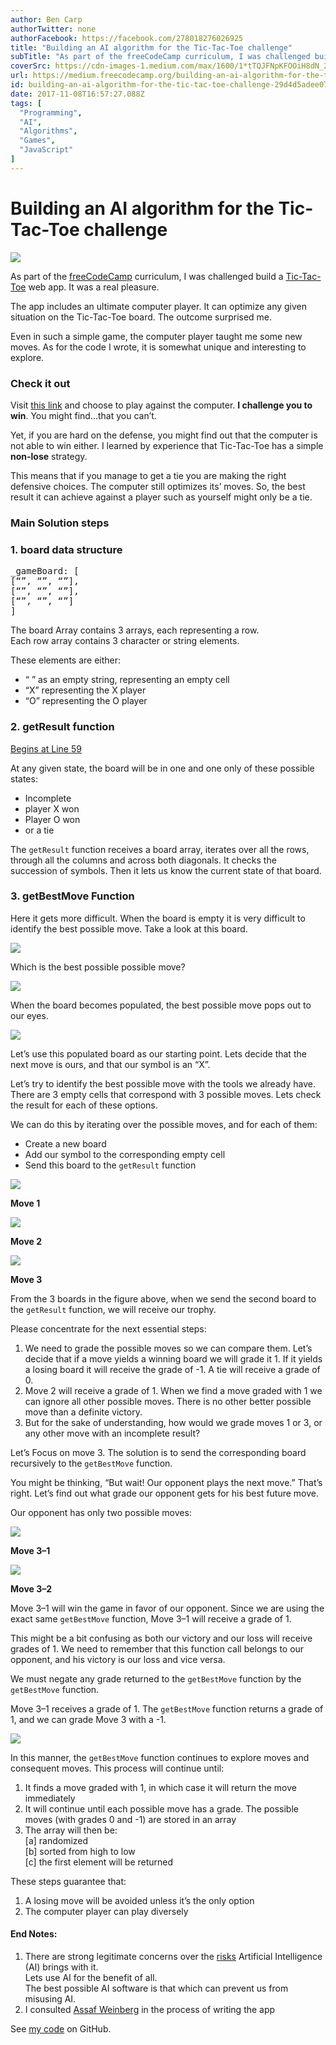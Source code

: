 ```yaml
---
author: Ben Carp
authorTwitter: none
authorFacebook: https://facebook.com/278018276026925
title: "Building an AI algorithm for the Tic-Tac-Toe challenge"
subTitle: "As part of the freeCodeCamp curriculum, I was challenged build a Tic-Tac-Toe web app. It was a real pleasure...."
coverSrc: https://cdn-images-1.medium.com/max/1600/1*tTQJFNpKFOOiH8dN_2tyEQ.png
url: https://medium.freecodecamp.org/building-an-ai-algorithm-for-the-tic-tac-toe-challenge-29d4d5adee07
id: building-an-ai-algorithm-for-the-tic-tac-toe-challenge-29d4d5adee07
date: 2017-11-08T16:57:27.088Z
tags: [
  "Programming",
  "AI",
  "Algorithms",
  "Games",
  "JavaScript"
]
---
```

# Building an AI algorithm for the Tic-Tac-Toe challenge



![](https://cdn-images-1.medium.com/max/1600/1*tTQJFNpKFOOiH8dN_2tyEQ.png)



As part of the [freeCodeCamp](https://www.freecodecamp.org/) curriculum, I was challenged build a [Tic-Tac-Toe](https://en.wikipedia.org/wiki/Tic-tac-toe) web app. It was a real pleasure.

The app includes an ultimate computer player. It can optimize any given situation on the Tic-Tac-Toe board. The outcome surprised me.

Even in such a simple game, the computer player taught me some new moves. As for the code I wrote, it is somewhat unique and interesting to explore.

### Check it out

Visit [this link](https://carpben.github.io/TicTacToe/) and choose to play against the computer. **I challenge you to win**. You might find…that you can’t.

Yet, if you are hard on the defense, you might find out that the computer is not able to win either. I learned by experience that Tic-Tac-Toe has a simple **non-lose** strategy.

This means that if you manage to get a tie you are making the right defensive choices. The computer still optimizes its’ moves. So, the best result it can achieve against a player such as yourself might only be a tie.

### Main Solution steps

### 1\. board data structure

<pre name="af68" id="af68" class="graf graf--pre graf-after--h3">_gameBoard: [  
[“”, “”, “”],  
[“”, “”, “”],  
[“”, “”, “”]  
]</pre>

The board Array contains 3 arrays, each representing a row.  
Each row array contains 3 character or string elements.

These elements are either:

*   “ ” as an empty string, representing an empty cell
*   “X” representing the X player
*   “O” representing the O player

### 2\. getResult function

[Begins at Line 59](https://github.com/carpben/TicTacToe/blob/ea8a67918f0ab97bca40e4383839e95695da803f/tictactoe.js#L59)

At any given state, the board will be in one and one only of these possible states:

*   Incomplete
*   player X won
*   Player O won
*   or a tie

The `getResult` function receives a board array, iterates over all the rows, through all the columns and across both diagonals. It checks the succession of symbols. Then it lets us know the current state of that board.

### 3\. getBestMove Function

Here it gets more difficult. When the board is empty it is very difficult to identify the best possible move. Take a look at this board.



![](https://cdn-images-1.medium.com/max/1600/0*Dsyde0AOjxdNDKcf.)



Which is the best possible possible move?



![](https://cdn-images-1.medium.com/max/1600/0*i4_4_Zj1k5vL6y-M.)



When the board becomes populated, the best possible move pops out to our eyes.



![](https://cdn-images-1.medium.com/max/1600/0*AhY-mhauWzJUci57.)



Let’s use this populated board as our starting point. Lets decide that the next move is ours, and that our symbol is an “X”.

Let’s try to identify the best possible move with the tools we already have. There are 3 empty cells that correspond with 3 possible moves. Lets check the result for each of these options.

We can do this by iterating over the possible moves, and for each of them:

*   Create a new board
*   Add our symbol to the corresponding empty cell
*   Send this board to the `getResult` function



![](https://cdn-images-1.medium.com/max/1600/0*icD9gAM1qcKbp2Co.)

**Move 1**





![](https://cdn-images-1.medium.com/max/1600/0*W5gAvB6HADWOxeaF.)

**Move 2**





![](https://cdn-images-1.medium.com/max/1600/0*zae3uSQUIuWlXFM6.)

**Move 3**



From the 3 boards in the figure above, when we send the second board to the `getResult` function, we will receive our trophy.

Please concentrate for the next essential steps:

1.  We need to grade the possible moves so we can compare them. Let’s decide that if a move yields a winning board we will grade it 1\. If it yields a losing board it will receive the grade of -1\. A tie will receive a grade of 0.
2.  Move 2 will receive a grade of 1\. When we find a move graded with 1 we can ignore all other possible moves. There is no other better possible move than a definite victory.
3.  But for the sake of understanding, how would we grade moves 1 or 3, or any other move with an incomplete result?

Let’s Focus on move 3\. The solution is to send the corresponding board recursively to the `getBestMove` function.

You might be thinking, “But wait! Our opponent plays the next move.” That’s right. Let’s find out what grade our opponent gets for his best future move.

Our opponent has only two possible moves:



![](https://cdn-images-1.medium.com/max/1600/0*WGMUS4167_ub3ev-.)

**Move 3–1**





![](https://cdn-images-1.medium.com/max/1600/0*bUNVZCA4P7FVxeY4.)

**Move 3–2**



Move 3–1 will win the game in favor of our opponent. Since we are using the exact same `getBestMove` function, Move 3–1 will receive a grade of 1.

This might be a bit confusing as both our victory and our loss will receive grades of 1\. We need to remember that this function call belongs to our opponent, and his victory is our loss and vice versa.

We must negate any grade returned to the `getBestMove` function by the `getBestMove` function.

Move 3–1 receives a grade of 1\. The `getBestMove` function returns a grade of 1, and we can grade Move 3 with a -1.



![](https://cdn-images-1.medium.com/max/1600/0*DrYhRWpB33bwSdPU.)



In this manner, the `getBestMove` function continues to explore moves and consequent moves. This process will continue until:

1.  It finds a move graded with 1, in which case it will return the move immediately
2.  It will continue until each possible move has a grade. The possible moves (with grades 0 and -1) are stored in an array
3.  The array will then be:   
    [a] randomized   
    [b] sorted from high to low   
    [c] the first element will be returned

These steps guarantee that:

1.  A losing move will be avoided unless it’s the only option
2.  The computer player can play diversely

#### End Notes:

1.  There are strong legitimate concerns over the [risks](https://en.wikipedia.org/wiki/Friendly_artificial_intelligence) Artificial Intelligence (AI) brings with it.  
    Lets use AI for the benefit of all.   
    The best possible AI software is that which can prevent us from misusing AI.
2.  I consulted [Assaf Weinberg](https://twitter.com/assafweinberg?lang=en) in the process of writing the app

See [my code](https://github.com/carpben/TicTacToe/blob/master/tictactoe.js) on GitHub.








